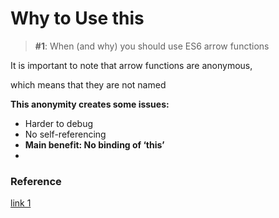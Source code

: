 
# Why to Use this




>**#1**:  When (and why) you should use ES6 arrow functions

It is important to note 
that arrow functions are anonymous,

which means that they are not named

**This anonymity creates some issues:**
- Harder to debug
- No self-referencing
- 
  **Main benefit: No binding of ‘this’**
- 
### Reference
[link 1](https://www.freecodecamp.org/news/when-and-why-you-should-use-es6-arrow-functions-and-when-you-shouldnt-3d851d7f0b26)

